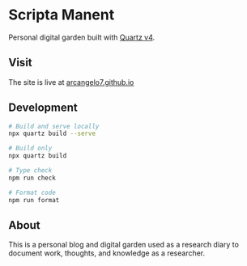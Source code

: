 # Scripta Manent

Personal digital garden built with [Quartz v4](https://quartz.jzhao.xyz/).

## Visit

The site is live at [arcangelo7.github.io](https://arcangelo7.github.io)

## Development

```bash
# Build and serve locally
npx quartz build --serve

# Build only
npx quartz build

# Type check
npm run check

# Format code
npm run format
```

## About

This is a personal blog and digital garden used as a research diary to document work, thoughts, and knowledge as a researcher.